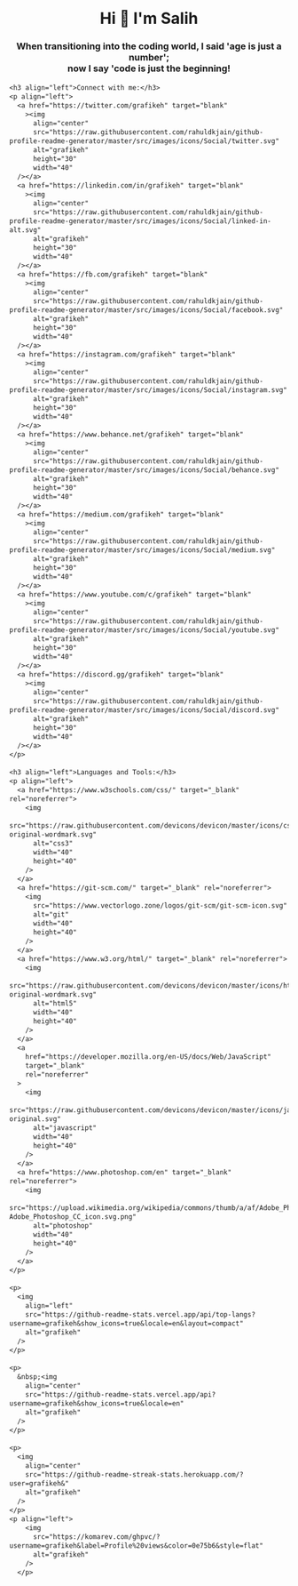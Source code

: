 <img
      src="https://media.licdn.com/dms/image/D4D16AQFO1u3gWADzvA/profile-displaybackgroundimage-shrink_350_1400/0/1710852495608?e=1729123200&v=beta&t=ueS8VbwMQ4tjQCVOyVSkW596EFv_ozklM-c-WJl6QQ0"
      alt=""
    />
    <h1 align="center">Hi 👋 I'm Salih</h1>
    <h3 align="center">
      When transitioning into the coding world, I said 'age is just a number';
      <br />now I say 'code is just the beginning!
    </h3>

    <h3 align="left">Connect with me:</h3>
    <p align="left">
      <a href="https://twitter.com/grafikeh" target="blank"
        ><img
          align="center"
          src="https://raw.githubusercontent.com/rahuldkjain/github-profile-readme-generator/master/src/images/icons/Social/twitter.svg"
          alt="grafikeh"
          height="30"
          width="40"
      /></a>
      <a href="https://linkedin.com/in/grafikeh" target="blank"
        ><img
          align="center"
          src="https://raw.githubusercontent.com/rahuldkjain/github-profile-readme-generator/master/src/images/icons/Social/linked-in-alt.svg"
          alt="grafikeh"
          height="30"
          width="40"
      /></a>
      <a href="https://fb.com/grafikeh" target="blank"
        ><img
          align="center"
          src="https://raw.githubusercontent.com/rahuldkjain/github-profile-readme-generator/master/src/images/icons/Social/facebook.svg"
          alt="grafikeh"
          height="30"
          width="40"
      /></a>
      <a href="https://instagram.com/grafikeh" target="blank"
        ><img
          align="center"
          src="https://raw.githubusercontent.com/rahuldkjain/github-profile-readme-generator/master/src/images/icons/Social/instagram.svg"
          alt="grafikeh"
          height="30"
          width="40"
      /></a>
      <a href="https://www.behance.net/grafikeh" target="blank"
        ><img
          align="center"
          src="https://raw.githubusercontent.com/rahuldkjain/github-profile-readme-generator/master/src/images/icons/Social/behance.svg"
          alt="grafikeh"
          height="30"
          width="40"
      /></a>
      <a href="https://medium.com/grafikeh" target="blank"
        ><img
          align="center"
          src="https://raw.githubusercontent.com/rahuldkjain/github-profile-readme-generator/master/src/images/icons/Social/medium.svg"
          alt="grafikeh"
          height="30"
          width="40"
      /></a>
      <a href="https://www.youtube.com/c/grafikeh" target="blank"
        ><img
          align="center"
          src="https://raw.githubusercontent.com/rahuldkjain/github-profile-readme-generator/master/src/images/icons/Social/youtube.svg"
          alt="grafikeh"
          height="30"
          width="40"
      /></a>
      <a href="https://discord.gg/grafikeh" target="blank"
        ><img
          align="center"
          src="https://raw.githubusercontent.com/rahuldkjain/github-profile-readme-generator/master/src/images/icons/Social/discord.svg"
          alt="grafikeh"
          height="30"
          width="40"
      /></a>
    </p>

    <h3 align="left">Languages and Tools:</h3>
    <p align="left">
      <a href="https://www.w3schools.com/css/" target="_blank" rel="noreferrer">
        <img
          src="https://raw.githubusercontent.com/devicons/devicon/master/icons/css3/css3-original-wordmark.svg"
          alt="css3"
          width="40"
          height="40"
        />
      </a>
      <a href="https://git-scm.com/" target="_blank" rel="noreferrer">
        <img
          src="https://www.vectorlogo.zone/logos/git-scm/git-scm-icon.svg"
          alt="git"
          width="40"
          height="40"
        />
      </a>
      <a href="https://www.w3.org/html/" target="_blank" rel="noreferrer">
        <img
          src="https://raw.githubusercontent.com/devicons/devicon/master/icons/html5/html5-original-wordmark.svg"
          alt="html5"
          width="40"
          height="40"
        />
      </a>
      <a
        href="https://developer.mozilla.org/en-US/docs/Web/JavaScript"
        target="_blank"
        rel="noreferrer"
      >
        <img
          src="https://raw.githubusercontent.com/devicons/devicon/master/icons/javascript/javascript-original.svg"
          alt="javascript"
          width="40"
          height="40"
        />
      </a>
      <a href="https://www.photoshop.com/en" target="_blank" rel="noreferrer">
        <img
          src="https://upload.wikimedia.org/wikipedia/commons/thumb/a/af/Adobe_Photoshop_CC_icon.svg/800px-Adobe_Photoshop_CC_icon.svg.png"
          alt="photoshop"
          width="40"
          height="40"
        />
      </a>
    </p>

    <p>
      <img
        align="left"
        src="https://github-readme-stats.vercel.app/api/top-langs?username=grafikeh&show_icons=true&locale=en&layout=compact"
        alt="grafikeh"
      />
    </p>

    <p>
      &nbsp;<img
        align="center"
        src="https://github-readme-stats.vercel.app/api?username=grafikeh&show_icons=true&locale=en"
        alt="grafikeh"
      />
    </p>

    <p>
      <img
        align="center"
        src="https://github-readme-streak-stats.herokuapp.com/?user=grafikeh&"
        alt="grafikeh"
      />
    </p>
    <p align="left">
        <img
          src="https://komarev.com/ghpvc/?username=grafikeh&label=Profile%20views&color=0e75b6&style=flat"
          alt="grafikeh"
        />
      </p>
